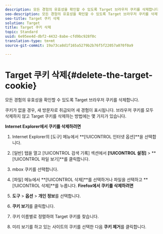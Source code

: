```yaml
---
description: 모든 경험의 유효성을 확인할 수 있도록 Target 브라우저 쿠키를 삭제합니다.
seo-description: 모든 경험의 유효성을 확인할 수 있도록 Target 브라우저 쿠키를 삭제합니다.
seo-title: Target 쿠키 삭제
solution: Target
title: Target 쿠키 삭제
topic: Standard
uuid: 6e95ee4d-dbf2-4432-8abe-cfd9bc928f0c
translation-type: tm+mt
source-git-commit: 19a73ca8d1f165a5279b2b76f5f22057a070f0a9

---
```



# Target 쿠키 삭제{#delete-the-target-cookie}

모든 경험의 유효성을 확인할 수 있도록 Target 브라우저 쿠키를 삭제합니다.

쿠키가 없을 경우, 새 방문자로 취급되어 새 경험이 표시됩니다. 브라우저 쿠키를 모두 삭제하지 않고 Target 쿠키를 삭제하는 방법에는 몇 가지가 있습니다.

**Internet Explorer에서 쿠키를 삭제하려면**

1. Internet Explorer의 [도구] 메뉴에서 **[!UICONTROL 인터넷 옵션]**을 선택합니다.
1. [일반] 탭을 열고 [!UICONTROL 검색 기록] 섹션에서 **[!UICONTROL 설정]** &gt; **[!UICONTROL 파일 보기]**를 클릭합니다.
1. mbox 쿠키를 선택합니다.
1. [파일] 메뉴에서 **[!UICONTROL 삭제]**를 선택하거나 파일을 선택하고 **[!UICONTROL 삭제]**를 누릅니다.
   **Firefox에서 쿠키를 삭제하려면**

1. **도구** &gt; **옵션** &gt; **개인 정보**를 선택합니다.

1. **쿠키 보기**를 클릭합니다.
1. 쿠키 이름별로 정렬하여 Target 쿠키를 찾습니다.
1. 미리 보기를 하고 있는 사이트의 쿠키를 선택한 다음 **쿠키 제거**를 클릭합니다.


